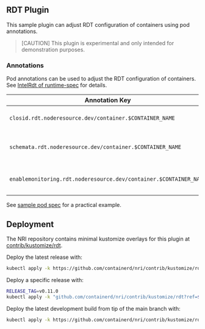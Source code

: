 ## RDT Plugin

This sample plugin can adjust RDT configuration of containers using pod
annotations.

> [CAUTION]
> This plugin is experimental and only intended for demonstration purposes.

### Annotations

Pod annotations can be used to adjust the RDT configuration of containers. See
[IntelRdt of runtime-spec](https://github.com/opencontainers/runtime-spec/blob/main/config-linux.md#intelrdt)
for details.

| Annotation Key                                                    | Format                             | Description                                                         |
|-------------------------------------------------------------------|------------------------------------|---------------------------------------------------------------------|
| `closid.rdt.noderesource.dev/container.$CONTAINER_NAME`           | string                             | Set the `intelRdt.closID` of the container configuration.           |
| `schemata.rdt.noderesource.dev/container.$CONTAINER_NAME`         | array of strings, separated by `,` | Set the `intelRdt.schemata` of the container configuration.         |
| `enablemonitoring.rdt.noderesource.dev/container.$CONTAINER_NAME` | bool                               | Set the `intelRdt.enableMonitoring` of the container configuration. |

See [sample pod spec](sample-rdt-adjust.yaml) for a practical example.

## Deployment

The NRI repository contains minimal kustomize overlays for this plugin at
[contrib/kustomize/rdt](../../contrib/kustomize/rdt).

Deploy the latest release with:

```bash
kubectl apply -k https://github.com/containerd/nri/contrib/kustomize/rdt
```

Deploy a specific release with:

```bash
RELEASE_TAG=v0.11.0
kubectl apply -k "github.com/containerd/nri/contrib/kustomize/rdt?ref=${RELEASE_TAG}"
```

Deploy the latest development build from tip of the main branch with:

```bash
kubectl apply -k https://github.com/containerd/nri/contrib/kustomize/rdt/unstable
```
